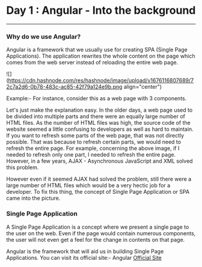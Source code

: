 # Day 1 : Angular - Into the background

---

### Why do we use Angular?

Angular is a framework that we usually use for creating SPA (Single Page Applications). The application rewrites the whole content on the page which comes from the web server instead of reloading the entire web page.

![](https://cdn.hashnode.com/res/hashnode/image/upload/v1676116807689/72c7a2d6-0b78-483c-ac85-42f79a124e9b.png align="center")

Example:- For instance, consider this as a web page with 3 components.

Let's just make the explanation easy. In the older days, a web page used to be divided into multiple parts and there were an equally large number of HTML files. As the number of HTML files was high, the source code of the website seemed a little confusing to developers as well as hard to maintain. If you want to refresh some parts of the web page, that was not directly possible. That was because to refresh certain parts, we would need to refresh the entire page. For example, concerning the above image, if I needed to refresh only one part, I needed to refresh the entire page. However, in a few years, AJAX - Asynchronous JavaScript and XML solved this problem.

However even if it seemed AJAX had solved the problem, still there were a large number of HTML files which would be a very hectic job for a developer. To fix this thing, the concept of Single Page Application or SPA came into the picture.

### Single Page Application

A Single Page Application is a concept where we present a single page to the user on the web. Even if the page would contain numerous components, the user will not even get a feel for the change in contents on that page.

Angular is the framework that will aid us in building Single Page Applications. You can visit its official site:- Angular [Official Site](https://angular.io/)